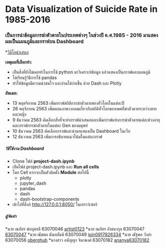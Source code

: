 # Data Visualization of Suicide Rate in 1985-2016
### เป็นการนำข้อมูลการฆ่าตัวตายในประเทศต่างๆ ในช่วงปี ค.ศ.1985 - 2016 มาแสดงผลเป็นแผนภูมิและกราฟบน Dashboard

*[วีดีโอนำเสนอ](https://youtu.be/KOBL2WKKYWg)

**เหตุผลที่เลือกทำ:**
* เป็นสิ่งที่ยังไม่เคยทําในการใช้ python มาวิเคราะห์ข้อมูล แล้วแสดงเป็นกราฟและแผนภูมิ
* ได้เรียนรู้วิธีการใช้ pandas
* ทำให้ข้อมูลมีความน่าสนใจ และอ่านได้ง่ายขึ้น ด้วย Dash และ Plotly

**อัพเดท:**
* 13 พฤศจิกายน 2563 เพิ่มกราฟสถิติการฆ่าตัวตายของทั่วโลกในแต่ละปี
* 26 พฤจิกายน 2563 เพิ่มแผนภาพวงกลมเกี่ยวกับสถิติทั่วโลกของเพศที่ฆ่าตัวตายระหว่างชายและหญิง
* 9 ธันวาคม 2563 คัดเลือกสิ่งที่จะทำกราฟนำเสนอและเพิ่มกราฟแท่งการฆ่าตัวตายแต่ละช่วงอายุและกราฟการฆ่าตัวตายในแต่ละ Gen ของมนุษย์
* 10 ธันวาคม 2563 คัดเลือกกราฟและนำมาแสดงเป็น Dashboard ในเว็บ
* 12 ธันวาคม 2563 เพิ่มการอธิบายแนวโน้มในแต่ละกราฟ

##### วิธีใช้งาน Dashboard
* Clone ไฟล์ **project-dash.ipynb**
* เปิดไฟล์ project-dash.ipynb และ **Run all cells**
* โดย Cell แรกจะเป็นตัวติดตั้ง **Module** ต่อไปนี้
  * plotly
  * jupyter_dash
  * pandas
  * dash
  * dash-bootstrap-components
* เข้าไปที่ลิ้งก์ http://127.0.0.1:8050/ ในเบราว์เซอร์

##### ผู้จัดทำ
*นาย ณภัทร พ่อบุตรดี 63070046 [artist0123](https://github.com/artist0123)
*นาย ณภัทร อังธนากุล 63070047 [63070047](https://github.com/63070047)
*นาย ณัชพล นันทสันติ 63070049 [ipin0917826334](https://github.com/ipin0917826334)
*นาย ณัฐพล วังคำ 63070056 [oberghub](https://github.com/oberghub)
*นางสาว อนัญญา จินาพงศ์ 63070182 [ananya63070182](https://github.com/ananya63070182)
